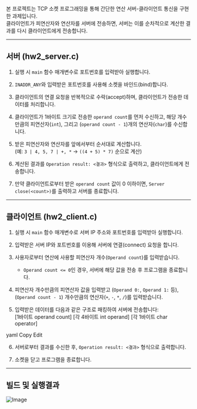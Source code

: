 본 프로젝트는 TCP 소켓 프로그래밍을 통해 간단한 연산 서버-클라이언트 통신을 구현한 과제입니다.  
클라이언트가 피연산자와 연산자를 서버에 전송하면, 서버는 이를 순차적으로 계산한 결과를 다시 클라이언트에게 전송합니다.

---

## 서버 (hw2_server.c)

1. 실행 시 `main` 함수 매개변수로 포트번호를 입력받아 실행합니다.  

2. `INADDR_ANY`와 입력받은 포트번호를 사용해 소켓을 바인드(bind)합니다.

3. 클라이언트의 연결 요청을 반복적으로 수락(accept)하며, 클라이언트가 전송한 데이터를 처리합니다.

4. 클라이언트가 1바이트 크기로 전송한 `operand count`를 먼저 수신하고, 해당 개수만큼의 피연산자(`int`), 그리고 (`operand count - 1`)개의 연산자(`char`)를 수신합니다.

5. 받은 피연산자와 연산자를 앞에서부터 순서대로 계산합니다.  
   (예: `3 | 4, 5, 7 | +, *` → `((4 + 5) * 7)` 순으로 계산)

6. 계산된 결과를 `Operation result: <결과>` 형식으로 출력하고, 클라이언트에게 전송합니다.

7. 만약 클라이언트로부터 받은 `operand count` 값이 0 이하이면, `Server close(<count>)`를 출력하고 서버를 종료합니다.

---

## 클라이언트 (hw2_client.c)

1. 실행 시 `main` 함수 매개변수로 서버 IP 주소와 포트번호를 입력받아 실행합니다.  

2. 입력받은 서버 IP와 포트번호를 이용해 서버에 연결(connect) 요청을 합니다.

3. 사용자로부터 연산에 사용할 피연산자 개수(`Operand count`)를 입력받습니다.  
   - `Operand count <= 0`인 경우, 서버에 해당 값을 전송 후 프로그램을 종료합니다.

4. 피연산자 개수만큼의 피연산자 값을 입력받고 (`Operand 0:`, `Operand 1:` 등),  
   (`Operand count - 1`) 개수만큼의 연산자(`+`, `-`, `*`, `/`)를 입력받습니다.

5. 입력받은 데이터를 다음과 같은 구조로 패킹하여 서버에 전송합니다:  
[1바이트 operand count] [각 4바이트 int operand] [각 1바이트 char operator]

yaml
Copy
Edit

6. 서버로부터 결과를 수신한 후, `Operation result: <결과>` 형식으로 출력합니다.

7. 소켓을 닫고 프로그램을 종료합니다.

---

## 빌드 및 실행결과

![Image](https://github.com/user-attachments/assets/ecbd0225-0b07-471f-adf0-d9a9678c7359)
